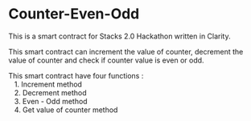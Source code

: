 # Counter-Even-Odd
This is a smart contract for Stacks 2.0 Hackathon written in Clarity.<br />

This smart contract can increment the value of counter, decrement the value of counter and check if counter value is even or odd.<br /> 

This smart contract have four functions : <br />
 &nbsp;&nbsp;   1. Increment method <br />
 &nbsp;&nbsp;   2. Decrement method <br />
 &nbsp;&nbsp;   3. Even - Odd method <br />
 &nbsp;&nbsp;   4. Get value of counter method <br /> 
 
 
